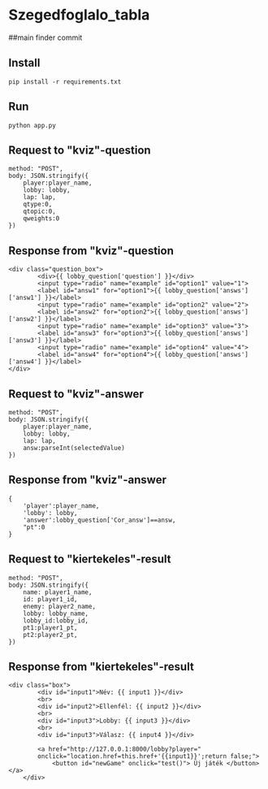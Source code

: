 # Szegedfoglalo_tabla
##main finder commit


## Install

`pip install -r requirements.txt `
## Run

`python app.py`

## Request to "kviz"-question

```
method: "POST",
body: JSON.stringify({
    player:player_name,
    lobby: lobby,
    lap: lap,
    qtype:0,
    qtopic:0,
    qweights:0
})
```


## Response from "kviz"-question

```
<div class="question_box">
        <div>{{ lobby_question['question'] }}</div>
        <input type="radio" name="example" id="option1" value="1">
        <label id="answ1" for="option1">{{ lobby_question['answs']['answ1'] }}</label>
        <input type="radio" name="example" id="option2" value="2">
        <label id="answ2" for="option2">{{ lobby_question['answs']['answ2'] }}</label>
        <input type="radio" name="example" id="option3" value="3">
        <label id="answ3" for="option3">{{ lobby_question['answs']['answ3'] }}</label>
        <input type="radio" name="example" id="option4" value="4">
        <label id="answ4" for="option4">{{ lobby_question['answs']['answ4'] }}</label>
</div>
```

## Request to "kviz"-answer

```
method: "POST",
body: JSON.stringify({
    player:player_name,
    lobby: lobby,
    lap: lap,
    answ:parseInt(selectedValue)
})
```


## Response from "kviz"-answer

```
{
    'player':player_name,
    'lobby': lobby,
    'answer':lobby_question['Cor_answ']==answ,
    "pt":0
}
```

## Request to "kiertekeles"-result

```
method: "POST",
body: JSON.stringify({
    name: player1_name,
    id: player1_id,
    enemy: player2_name,
    lobby: lobby_name,
    lobby_id:lobby_id,
    pt1:player1_pt,
    pt2:player2_pt,
})
```


## Response from "kiertekeles"-result

```
<div class="box">
        <div id="input1">Név: {{ input1 }}</div>
        <br>
        <div id="input2">Ellenfél: {{ input2 }}</div>
        <br>
        <div id="input3">Lobby: {{ input3 }}</div>
        <br>
        <div id="input3">Válasz: {{ input4 }}</div>
        
        <a href="http://127.0.0.1:8000/lobby?player="
        onclick="location.href=this.href+'{{input1}}';return false;">
            <button id="newGame" onclick="test()"> Új játék </button> </a>
    </div>

```
